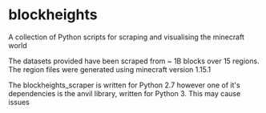 # blockheights
A collection of Python scripts for scraping and visualising the minecraft world

The datasets provided have been scraped from ~ 1B blocks over 15 regions. 
The region files were generated using minecraft version 1.15.1

The blockheights_scraper is written for Python 2.7 however one of it's dependencies is the anvil library, written for Python 3. This may cause issues 
